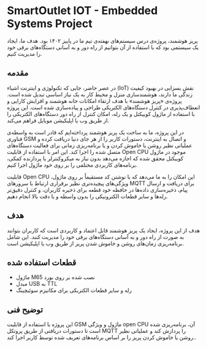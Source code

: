 # SmartOutlet IOT - Embedded Systems Project

پریز هوشمند، پروژه‌ی درس سیستم‌های نهفته‌ی تیم ما در پاییز ۱۴۰۲ بود.
هدف ما، ایجاد یک سیستمی بود که با استفاده از آن بتوانیم از راه دور و به آسانی دستگاه‌های برقی خود را مدیریت کنیم.

## مقدمه

در عصر حاضر، جایی که تکنولوژی و اینترنت اشیاء (IoT) نقش بسزایی در بهبود کیفیت زندگی ما دارند، هوشمندسازی منزل و محیط کار به یک نیاز اساسی تبدیل شده است. پروژه‌ی «پریز هوشمند» با هدف ارتقاء امکانات خانه هوشمند و افزایش کارایی و انعطاف‌پذیری در کنترل دستگاه‌های الکتریکی طراحی و پیاده‌سازی شده است. این پروژه با استفاده از ماژول کوییکتل و یک رله، امکان کنترل از راه دور دستگاه‌های الکتریکی را از طریق وب یا اپلیکیشن موبایل فراهم می‌کند.

در این پروژه، ما به ساخت یک پریز هوشمند پرداخته‌ایم که قادر است به واسطه‌ی فناوری GSM و اتصال به اینترنت، دستورات کاربر را از هر جای دنیا دریافت کرده و عملیاتی نظیر روشن یا خاموش کردن و یا برنامه‌ریزی زمانی برای فعالیت دستگاه‌های متصل شده را اجرا کند. این امر با استفاده از قابلیت Open CPU موجود در ماژول کوییکتل محقق شده که اجازه می‌دهد بدون نیاز به میکروکنترلر یا پردازنده کمکی، برنامه‌های کاربردی مختلفی را بر روی خود ماژول اجرا کنیم.

قابلیت Open CPU این امکان را به ما می‌دهد که با نوشتن کد مستقیماً بر روی ماژول، ویژگی‌های پیچیده‌تری نظیر برقراری ارتباط با سرورهای MQTT برای دریافت و ارسال پیام، ذخیره‌سازی داده‌ها در حافظه خود قطعه برای ذخیره کاربران، و کنترل دقیق‌تر رله‌ها و سایر قطعات الکترونیکی را بدون واسطه و با دقت بالا انجام دهیم.

## هدف

هدف از این پروژه، ایجاد یک پریز هوشمند قابل اعتماد و کاربردی است که کاربران بتوانند به صورت از راه دور و به آسانی دستگاه‌های برقی خود را مدیریت کنند. این شامل برنامه‌ریزی زمان‌های روشن و خاموش شدن پریز از طریق وب یا اپلیکیشن است.

## قطعات استفاده شده

- ماژول M65 نصب شده بر روی بورد
- مبدل USB به TTL
- رله و سایر قطعات الکتریکی برای مکانیزم سوئیچینگ

## توضیح فنی

این پروژه با استفاده از قابلیت GSM ماژول و ویژگی open CPU آن، برنامه‌ریزی شده است تا دستورات دریافتی از طریق پروتکل MQTT را پردازش کند و عملیاتی نظیر روشن یا خاموش کردن پریز را بر اساس برنامه‌های تعریف شده توسط کاربر اجرا کند..

